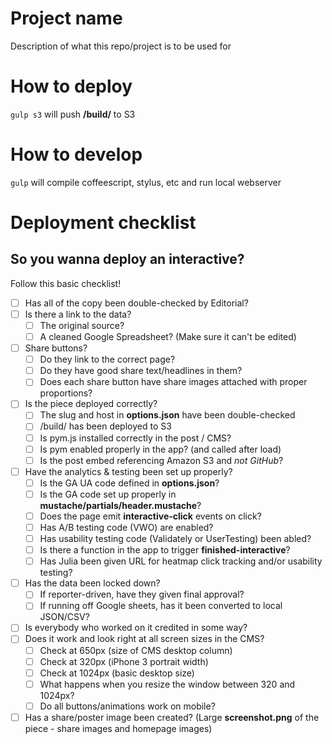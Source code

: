 # Project name
Description of what this repo/project is to be used for

# How to deploy
`gulp s3` will push **/build/** to S3

# How to develop
`gulp` will compile coffeescript, stylus, etc and run local webserver

# Deployment checklist
## So you wanna deploy an interactive?
Follow this basic checklist!

- [ ] Has all of the copy been double-checked by Editorial?
- [ ] Is there a link to the data?
    - [ ] The original source?
    - [ ] A cleaned Google Spreadsheet? (Make sure it can't be edited)
- [ ] Share buttons?
    - [ ] Do they link to the correct page?
    - [ ] Do they have good share text/headlines in them?
    - [ ] Does each share button have share images attached with proper proportions?
- [ ] Is the piece deployed correctly?
    - [ ] The slug and host in **options.json** have been double-checked
    - [ ] /build/ has been deployed to S3
    - [ ] Is pym.js installed correctly in the post / CMS?
    - [ ] Is pym enabled properly in the app? (and called after load)
    - [ ] Is the post embed referencing Amazon S3 and *not GitHub*?
- [ ] Have the analytics & testing been set up properly?
    - [ ] Is the GA UA code defined in **options.json**?
    - [ ] Is the GA code set up properly in **mustache/partials/header.mustache**?
    - [ ] Does the page emit **interactive-click** events on click?
    - [ ] Has A/B testing code (VWO) are enabled?
    - [ ] Has usability testing code (Validately or UserTesting) been abled?
    - [ ] Is there a function in the app to trigger **finished-interactive**?
    - [ ] Has Julia been given URL for heatmap click tracking and/or usability testing?
- [ ] Has the data been locked down?
    - [ ] If reporter-driven, have they given final approval?
    - [ ] If running off Google sheets, has it been converted to local JSON/CSV?
- [ ] Is everybody who worked on it credited in some way?
- [ ] Does it work and look right at all screen sizes in the CMS?
    - [ ] Check at 650px (size of CMS desktop column)
    - [ ] Check at 320px (iPhone 3 portrait width)
    - [ ] Check at 1024px (basic desktop size)
    - [ ] What happens when you resize the window between 320 and 1024px?
    - [ ] Do all buttons/animations work on mobile?
- [ ] Has a share/poster image been created? (Large **screenshot.png** of the piece - share images and homepage images)